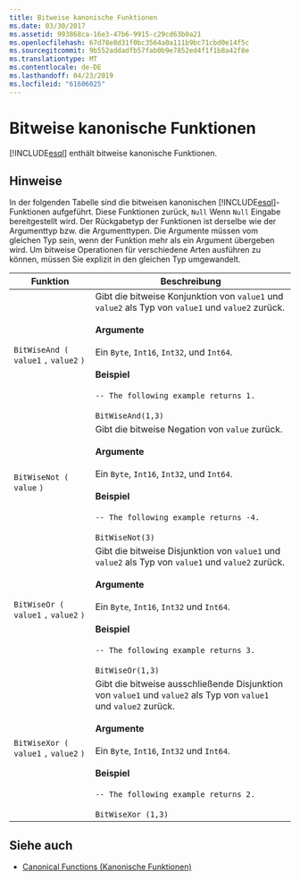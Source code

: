 ```yaml
---
title: Bitweise kanonische Funktionen
ms.date: 03/30/2017
ms.assetid: 993868ca-16e3-47b6-9915-c29cd63b0a21
ms.openlocfilehash: 67d78e8d31f0bc3564a0a111b9bc71cbd0e14f5c
ms.sourcegitcommit: 9b552addadfb57fab0b9e7852ed4f1f1b8a42f8e
ms.translationtype: MT
ms.contentlocale: de-DE
ms.lasthandoff: 04/23/2019
ms.locfileid: "61606025"
---
```

# <a name="bitwise-canonical-functions"></a>Bitweise kanonische Funktionen
[!INCLUDE[esql](../../../../../../includes/esql-md.md)] enthält bitweise kanonische Funktionen.  
  
## <a name="remarks"></a>Hinweise  
 In der folgenden Tabelle sind die bitweisen kanonischen [!INCLUDE[esql](../../../../../../includes/esql-md.md)]-Funktionen aufgeführt. Diese Funktionen zurück, `Null` Wenn `Null` Eingabe bereitgestellt wird. Der Rückgabetyp der Funktionen ist derselbe wie der Argumenttyp bzw. die Argumenttypen. Die Argumente müssen vom gleichen Typ sein, wenn der Funktion mehr als ein Argument übergeben wird. Um bitweise Operationen für verschiedene Arten ausführen zu können, müssen Sie explizit in den gleichen Typ umgewandelt.  
  
|Funktion|Beschreibung|  
|--------------|-----------------|  
|`BitWiseAnd (` `value1` `,`  `value2` `)`|Gibt die bitweise Konjunktion von `value1` und `value2` als Typ von `value1` und `value2` zurück.<br /><br /> **Argumente**<br /><br /> Ein `Byte`, `Int16`, `Int32`, und `Int64`.<br /><br /> **Beispiel**<br /><br /> `-- The following example returns 1.`<br /><br /> `BitWiseAnd(1,3)`|  
|`BitWiseNot (` `value` `)`|Gibt die bitweise Negation von `value` zurück.<br /><br /> **Argumente**<br /><br /> Ein `Byte`, `Int16`, `Int32`, und `Int64`.<br /><br /> **Beispiel**<br /><br /> `-- The following example returns -4.`<br /><br /> `BitWiseNot(3)`|  
|`BitWiseOr (` `value1` `,`  `value2` `)`|Gibt die bitweise Disjunktion von `value1` und `value2` als Typ von `value1` und `value2` zurück.<br /><br /> **Argumente**<br /><br /> Ein `Byte`, `Int16`, `Int32` und `Int64`.<br /><br /> **Beispiel**<br /><br /> `-- The following example returns 3.`<br /><br /> `BitWiseOr(1,3)`|  
|`BitWiseXor (` `value1` `,`  `value2` `)`|Gibt die bitweise ausschließende Disjunktion von `value1` und `value2` als Typ von `value1` und `value2` zurück.<br /><br /> **Argumente**<br /><br /> Ein `Byte`, `Int16`, `Int32` und `Int64`.<br /><br /> **Beispiel**<br /><br /> `-- The following example returns 2.`<br /><br /> `BitWiseXor (1,3)`|  
  
## <a name="see-also"></a>Siehe auch

- [Canonical Functions (Kanonische Funktionen)](../../../../../../docs/framework/data/adonet/ef/language-reference/canonical-functions.md)
